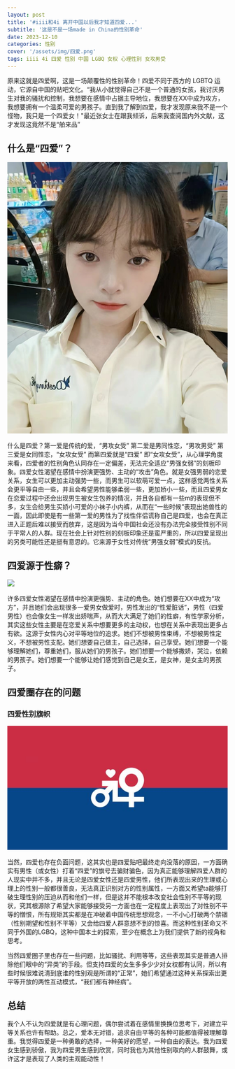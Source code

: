 ```yaml
---
layout: post
title: '#iiii和4i 离开中国以后我才知道四爱...'
subtitle: '这是不是一场made in China的性别革命'
date: 2023-12-10
categories: 性别
cover: '/assets/img/四爱.png'
tags: iiii 4i 四爱 性别 中国 LGBQ 女权 心理性别 女攻男受 
---
```


原来这就是四爱啊，这是一场颠覆性的性别革命！四爱不同于西方的 LGBTQ 运动，它源自中国的贴吧文化。“我从小就觉得自己不是一个普通的女孩，我讨厌男生对我的骚扰和控制，我想要在感情中占据主导地位，我想要在XX中成为攻方，我想要拥有一个温柔可爱的男孩子。直到我了解到四爱，我才发现原来我不是一个怪物，我只是一个四爱女！"最近张女士在跟我倾诉，后来我查阅国内外文献，这才发现这竟然不是“舶来品”

## 什么是“四爱”？

![](/assets/img/美女.jpg)

什么是四爱？第一爱是传统的爱，“男攻女受” 第二爱是男同性恋，“男攻男受” 第三爱是女同性恋，“女攻女受” 而第四爱就是“四爱” 即“女攻女受”，从心理学角度来看，四爱者的性别角色认同存在一定偏差，无法完全适应“男强女弱”的刻板印象。四爱女性渴望在感情中扮演更强势、主动的“攻击”角色。就是女强男弱的恋爱关系，女生可以更加主动强势一些，而男生可以软萌可爱一点，这样感觉两性关系会更平等自由一些，并且会希望男性能够柔弱一些，更加娇小一些，而且四爱男女在恋爱过程中还会出现男生被女生包养的情况，并且各自都有一些m的表现但不多，女生会给男生买娇小可爱的小袜子小内裤，从而在“一些时候”表现出她兽性的一面，因此即使是有一些第一爱的男性为了找性伴侣谎称自己是四爱，也会在真正进入正题后难以接受而放弃，这是因为当今中国社会还没有办法完全接受性别不同于平常人的人群。现在社会上针对性别的刻板印象还是蛮严重的，所以四爱呈现出的另类可能性还是挺有意思的。它来源于女性对传统“男强女弱”模式的反抗。

## 四爱源于性癖？

![](https://regengbaike.com/uploads/20230210/392e4dfd4a3dfab64f532c351b0a4ceb.jpg)

许多四爱女性渴望在感情中扮演更强势、主动的角色。她们想要在XX中成为“攻方”，并且她们会出现很多一爱男女做爱时，男性发出的“性爱脏话”，男性（四爱男性）也会像女生一样发出娇喘声，从而大大满足了她们的性癖，有性学家分析，其实这些女性主要是在恋爱关系中想要更多的主动权，也想在关系中表现出更多占有欲。这源于女性内心对平等地位的追求。她们不想被男性束缚，不想被男性定义，不想被男性支配。她们想要自己做主，自己选择，自己享受。她们想要一个能够理解她们，尊重她们，服从她们的男孩子。她们想要一个能够撒娇，哭泣，依赖的男孩子。她们想要一个能够让她们感觉到自己是女王，是女神，是女主的男孩子。

## 四爱圈存在的问题
### 四爱性别旗帜
![四爱旗帜](/assets/img/4iflag.jpg)


当然，四爱也存在负面问题，这其实也是四爱贴吧最终走向没落的原因，一方面确实有男性（或女性）打着“四爱”的旗号去骗财骗色，因为真正能够理解四爱人群的人现实中并不多，并且无论是四爱女性还是四爱男性，他们所表现出来的生理或心理上的性别一般都很善良，无法真正识别对方的性别属性，一方面又希望ta能够打破生理性别的压迫从而和他们一样，但是这并不能根本改变社会性别不平等的现状，究其根源除了希望大家能够接受另一方面也在一定程度上表现出了对性别不平等的憎恨，所有规矩其实都是在冲破着中国传统思想观念，一不小心打破两个禁锢（性别期望和性别不平等）又会给四爱人群意想不到的惊喜。而这种性别革命又不同于外国的LGBQ，这种中国本土的探索，至少在概念上为我们提供了新的视角和思考。

当然四爱圈子里也存在一些问题，比如骚扰、利用等等，这些表现其实是普通人排除他们眼中的“异类”的手段。但支持四爱的女生多多少少对女权都有认同，所以有些时候很难说清到底谁的性别观是所谓的“正常”，她们希望通过这种关系探索出更平等开放的两性互动模式，“我们都有神经病”。

## 总结

我个人不认为四爱就是有心理问题，偶尔尝试着在感情里换换位思考下，对建立平等关系也许有帮助。总之，爱本无对错，追求自由平等的各种可能都值得被理解尊重。我觉得四爱是一种勇敢的选择，一种美好的愿望，一种自由的表达。我为四爱女生感到骄傲，我为四爱男生感到欣赏，同时我也为其他性别取向的人群鼓舞，或许这才是表现了人类的主观能动性！

